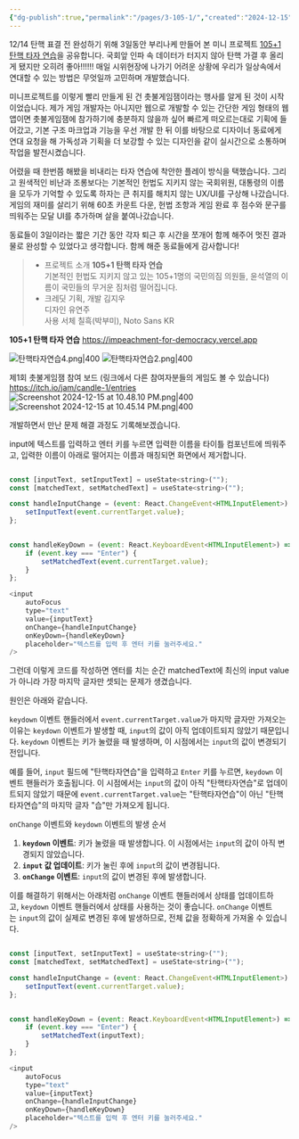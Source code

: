 ```yaml
---
{"dg-publish":true,"permalink":"/pages/3-105-1/","created":"2024-12-15","updated":"2024-12-15T22:41:00"}
---
```


12/14 탄핵 표결 전 완성하기 위해 3일동안 부리나케 만들어 본 미니 프로젝트 [105+1 탄핵 타자 연습](https://impeachment-for-democracy.vercel.app)을 공유합니다. 국회앞 인파 속 데이터가 터지지 않아 탄핵 가결 후 올리게 됐지만 오히려 좋아!!!!!! 매일 시위현장에 나가기 어려운 상황에 우리가 일상속에서 연대할 수 있는 방법은 무엇일까 고민하며 개발했습니다. 

 미니프로젝트를 이렇게 빨리 만들게 된 건 촛불게임잼이라는 행사를 알게 된 것이 시작이었습니다. 제가 게임 개발자는 아니지만 웹으로 개발할 수 있는 간단한 게임 형태의 웹앱이면 촛불게임잼에 참가하기에 충분하지 않을까 싶어 빠르게 떠오르는대로 기획에 들어갔고, 기본 구조 마크업과 기능을 우선 개발 한 뒤 이를 바탕으로 디자이너 동료에게 연대 요청을 해 가독성과 기획을 더 보강할 수 있는 디자인을 같이 실시간으로 소통하며 작업을 발전시켰습니다. 

어렸을 때 한번쯤 해봤을 비내리는 타자 연습에 착안한 플레이 방식을 택했습니다. 그리고 원색적인 비난과 조롱보다는 기본적인 헌법도 지키지 않는 국회위원, 대통령의 이름을 모두가 기억할 수 있도록 하자는 큰 취지를 해치지 않는 UX/UI를 구상해 나갔습니다. 게임의 재미를 살리기 위해 60초 카운트 다운, 헌법 조항과 게임 완료 후 점수와 문구를 띄워주는 모달 UI를 추가하며 살을 붙여나갔습니다.

동료들이 3일이라는 짧은 기간 동안 각자 퇴근 후 시간을 쪼개어 함께 해주어 멋진 결과물로 완성할 수 있었다고 생각합니다. 함께 해준 동료들에게 감사합니다!

> - 프로젝트 소개
**105+1 탄핵 타자 연습**  
기본적인 헌법도 지키지 않고 있는 105+1명의 국민의짐 의원들, 윤석열의 이름이 국민들의 무거운 짐처럼 떨어집니다.  
> - 크레딧
기획, 개발 김지우  
디자인 유연주  
사용 서체 칠흑(박부미), Noto Sans KR  


**105+1 탄핵 타자 연습**
https://impeachment-for-democracy.vercel.app

![탄핵타자연습4.png|400](/img/user/%ED%83%84%ED%95%B5%ED%83%80%EC%9E%90%EC%97%B0%EC%8A%B54.png)
![탄핵타자연습2.png|400](/img/user/%ED%83%84%ED%95%B5%ED%83%80%EC%9E%90%EC%97%B0%EC%8A%B52.png)

제1회 촛불게임잼 참여 보드 (링크에서 다른 참여자분들의 게임도 볼 수 있습니다)
https://itch.io/jam/candle-1/entries 
![Screenshot 2024-12-15 at 10.48.10 PM.png|400](/img/user/Screenshot%202024-12-15%20at%2010.48.10%20PM.png)
![Screenshot 2024-12-15 at 10.45.14 PM.png|400](/img/user/Screenshot%202024-12-15%20at%2010.45.14%20PM.png)


개발하면서 만난 문제 해결 과정도 기록해보겠습니다.

input에 텍스트를 입력하고 엔터 키를 누르면 입력한 이름을 타이틀 컴포넌트에 띄워주고, 입력한 이름이 아래로 떨어지는 이름과 매칭되면 화면에서 제거합니다. 

```js

const [inputText, setInputText] = useState<string>("");
const [matchedText, setMatchedText] = useState<string>("");

const handleInputChange = (event: React.ChangeEvent<HTMLInputElement>) => {
	setInputText(event.currentTarget.value);
};

  
const handleKeyDown = (event: React.KeyboardEvent<HTMLInputElement>) => {
	if (event.key === "Enter") {
		setMatchedText(event.currentTarget.value);
	}
};

<input
	autoFocus
	type="text"
	value={inputText}
	onChange={handleInputChange}
	onKeyDown={handleKeyDown}
	placeholder="텍스트를 입력 후 엔터 키를 눌러주세요."
/>

```

그런데 이렇게 코드를 작성하면 엔터를 치는 순간 matchedText에 최신의 input value가 아니라 가장 마지막 글자만 셋되는 문제가 생겼습니다.

원인은 아래와 같습니다.

`keydown` 이벤트 핸들러에서 `event.currentTarget.value`가 마지막 글자만 가져오는 이유는 `keydown` 이벤트가 발생할 때, `input`의 값이 아직 업데이트되지 않았기 때문입니다. `keydown` 이벤트는 키가 눌렸을 때 발생하며, 이 시점에서는 `input`의 값이 변경되기 전입니다.

예를 들어, `input` 필드에 "탄핵타자연습"을 입력하고 `Enter` 키를 누르면, `keydown` 이벤트 핸들러가 호출됩니다. 이 시점에서는 `input`의 값이 아직 "탄핵타자연습"로 업데이트되지 않았기 때문에 `event.currentTarget.value`는 "탄핵타자연습"이 아닌 "탄핵타자연습"의 마지막 글자 "습"만 가져오게 됩니다.

`onChange` 이벤트와 `keydown` 이벤트의 발생 순서

1. **`keydown` 이벤트**: 키가 눌렸을 때 발생합니다. 이 시점에서는 `input`의 값이 아직 변경되지 않았습니다.
2. **`input` 값 업데이트**: 키가 눌린 후에 `input`의 값이 변경됩니다.
3. **`onChange` 이벤트**: `input`의 값이 변경된 후에 발생합니다.

이를 해결하기 위해서는 아래처럼 `onChange` 이벤트 핸들러에서 상태를 업데이트하고, `keydown` 이벤트 핸들러에서 상태를 사용하는 것이 좋습니다. `onChange` 이벤트는 `input`의 값이 실제로 변경된 후에 발생하므로, 전체 값을 정확하게 가져올 수 있습니다.

```js

const [inputText, setInputText] = useState<string>("");
const [matchedText, setMatchedText] = useState<string>("");

const handleInputChange = (event: React.ChangeEvent<HTMLInputElement>) => {
	setInputText(event.currentTarget.value);
};

  
const handleKeyDown = (event: React.KeyboardEvent<HTMLInputElement>) => {
	if (event.key === "Enter") {
		setMatchedText(inputText);
	}
};

<input
	autoFocus
	type="text"
	value={inputText}
	onChange={handleInputChange}
	onKeyDown={handleKeyDown}
	placeholder="텍스트를 입력 후 엔터 키를 눌러주세요."
/>

```